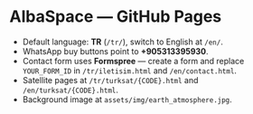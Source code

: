 
# AlbaSpace — GitHub Pages

- Default language: **TR** (`/tr/`), switch to English at `/en/`.
- WhatsApp buy buttons point to **+905313395930**.
- Contact form uses **Formspree** — create a form and replace `YOUR_FORM_ID` in `/tr/iletisim.html` and `/en/contact.html`.
- Satellite pages at `/tr/turksat/{CODE}.html` and `/en/turksat/{CODE}.html`.
- Background image at `assets/img/earth_atmosphere.jpg`.
